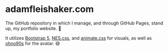 # adamfleishaker.com

The GitHub repository in which I manage, and through GitHub Pages, stand up, my portfolio website. :link:

It utilizes [Bootstrap 5](http://getbootstrap.com), [NES.css](https://github.com/nostalgic-css/NES.css), and [animate.css](https://github.com/animate-css/animate.css) for visuals, as well as [ohno90s](https://www.fiverr.com/ohno90s) for the avatar. :smile:
